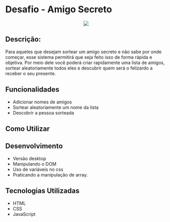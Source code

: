 # Desafio - Amigo Secreto
<p align="center">
   <img src="http://img.shields.io/static/v1?label=STATUS&message=CONCLUIDO&color=GREEN&style=for-the-badge"/>
</p>

## Descrição:
Para aqueles que desejam sortear um amigo secreto e não sabe por onde começar, esse sistema permitirá que seja feito isso de forma rápida e objetiva. Por meio dele você poderá criar rapidamente uma lista de amigos, sortear aleatoriamente todos eles e descubrir quem será o felizardo a receber o seu presente. 

## Funcionalidades
- Adicionar nomes de amigos
- Sortear aleatoriamente um nome da lista
- Descobrir a pessoa sorteada

## Como Utilizar



## Desenvolvimento
 - Versão desktop
 - Manipulando o DOM
 - Uso de variáveis no css
 - Praticando a manipulação de array.

## Tecnologias Utilizadas
 - HTML
 - CSS
 - JavaScript
